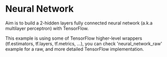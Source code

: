 # Neural Network 
Aim is to build a 2-hidden layers fully connected neural network (a.k.a multilayer perceptron) with TensorFlow.

This example is using some of TensorFlow higher-level wrappers (tf.estimators, tf.layers, tf.metrics, ...), you can check 'neural_network_raw' example for a raw, and more detailed TensorFlow implementation.
